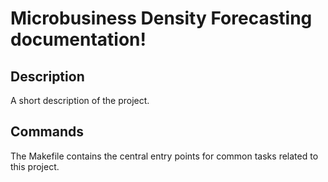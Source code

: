 # Microbusiness Density Forecasting documentation!

## Description

A short description of the project.

## Commands

The Makefile contains the central entry points for common tasks related to this project.

